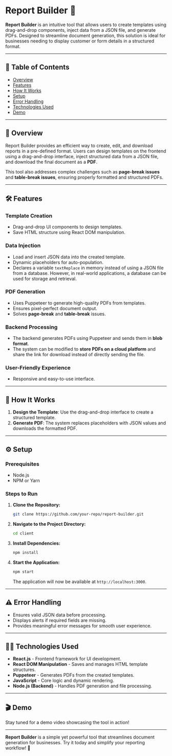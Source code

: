# **Report Builder** 📄

**Report Builder** is an intuitive tool that allows users to create templates using drag-and-drop components, inject data from a JSON file, and generate PDFs. Designed to streamline document generation, this solution is ideal for businesses needing to display customer or form details in a structured format.

---

## 📑 **Table of Contents**

- [Overview](#overview)
- [Features](#features)
- [How It Works](#how-it-works)
- [Setup](#setup)
- [Error Handling](#error-handling)
- [Technologies Used](#technologies-used)
- [Demo](#demo)

---

## 🚀 **Overview**

Report Builder provides an efficient way to create, edit, and download reports in a pre-defined format. Users can design templates on the frontend using a drag-and-drop interface, inject structured data from a JSON file, and download the final document as a **PDF**.

This tool also addresses complex challenges such as **page-break issues** and **table-break issues**, ensuring properly formatted and structured PDFs.

---

## 🛠️ **Features**

### **Template Creation**
- Drag-and-drop UI components to design templates.
- Save HTML structure using React DOM manipulation.

### **Data Injection**
- Load and insert JSON data into the created template.
- Dynamic placeholders for auto-population.
- Declares a variable `textReplace` in memory instead of using a JSON file from a database. However, in real-world applications, a database can be used for storage and retrieval.

### **PDF Generation**
- Uses Puppeteer to generate high-quality PDFs from templates.
- Ensures pixel-perfect document output.
- Solves **page-break** and **table-break** issues.

### **Backend Processing**
- The backend generates PDFs using Puppeteer and sends them in **blob format**.
- The system can be modified to **store PDFs on a cloud platform** and share the link for download instead of directly sending the file.

### **User-Friendly Experience**
- Responsive and easy-to-use interface.

---

## 🔄 **How It Works**

1. **Design the Template**: Use the drag-and-drop interface to create a structured template.
2. **Generate PDF**: The system replaces placeholders with JSON values and downloads the formatted PDF.

---

## ⚙️ **Setup**

### **Prerequisites**
- Node.js
- NPM or Yarn

### **Steps to Run**

1. **Clone the Repository:**
   ```bash
   git clone https://github.com/your-repo/report-builder.git
   ```

2. **Navigate to the Project Directory:**
   ```bash
   cd client
   ```

3. **Install Dependencies:**
   ```bash
   npm install
   ```

4. **Start the Application:**
   ```bash
   npm start
   ```
   The application will now be available at `http://localhost:3000`.

---

## ⚠️ **Error Handling**
- Ensures valid JSON data before processing.
- Displays alerts if required fields are missing.
- Provides meaningful error messages for smooth user experience.

---

## 🧑‍💻 **Technologies Used**

- **React.js** - Frontend framework for UI development.
- **React DOM Manipulation** - Saves and manages HTML template structures.
- **Puppeteer** - Generates PDFs from the created templates.
- **JavaScript** - Core logic and dynamic rendering.
- **Node.js (Backend)** - Handles PDF generation and file processing.

---

## 🎬 **Demo**

Stay tuned for a demo video showcasing the tool in action!

---

**Report Builder** is a simple yet powerful tool that streamlines document generation for businesses. Try it today and simplify your reporting workflow! 🚀
